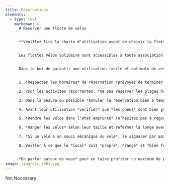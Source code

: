 ```yaml
---
title: Réservations
elements:
  - type: text
    markdown: >-
      # Réserver une flotte de vélos


      **Veuillez lire la charte d'utilisation avant de choisir la flotte et la date qui vous convient.**


      Les flottes Vélos Solidaire sont accessibles à toute association psyco/socio/culturelle ou de promotion de la santé et la cohésion sociale active en Région Bruxelloise et qui s’adresse à un public moins favorisé. Les vélos sont disponibles à titre gratuit pour des activités d’apprentissage du vélo ou pour des sorties à vélo en groupe. 


      Dans le but de garantir une utilisation facile et optimale de ces flottes, il vous est demandé de :


      1. *Respecter les horaires* de réservation (prévoyez de terminer votre activité un peu plus tôt pour avoir le temps de bien ranger les vélos). Il vous est possible de réserver des vélos pour une journée entière, juste une matinée ou juste une après-midi. Attention de bien vous référer aux horaires d’ouverture et fermeture des différents lieux.

      2. Pour les activités récurrentes, *ne pas réserver les plages horaires trop à l’avance* (maximum 3 mois) pour laisser l’opportunité à toutes les associations partenaires de bénéficier du service.

      3. Dans la mesure du possible *annuler la réservation bien à temps* (1 semaine minimum) pour libérer la plage horaire à une autre association.

      4. Avant leur utilisation *vérifier* que *les pneus* sont bien gonflés, *les selles* à la bonne hauteur et *les freins* en bon état.

      5. *Rendre les vélos dans l’état emprunté* (n’hésitez pas à regonfler les pneus, vérifier que la selle et le guidon sont bien fixés,…).

      6. *Ranger les vélos* selon leur taille et refermer la longe avec le cadenas à clé.

      7. *Si un vélo a un souci mécanique ou volé*, le signaler par Email à velosolidaire@cyclo.org et placer le vélo à l’endroit prévu pour les vélos nécessitant un réparation.

      8. Veiller à ce que le *local* soit *propre*, *rangé* et *bien fermé* à votre départ


      *En parler autour de vous* pour en faire profiter un maximum de personnes !
image: /img/dsc_2001.jpg
---
```

Not Necessary
